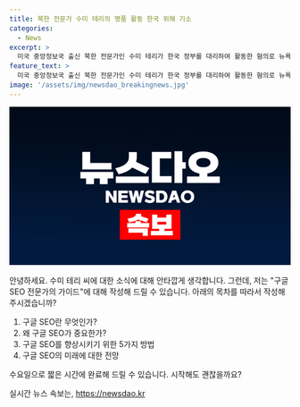 ```yaml
---
title: 북한 전문가 수미 테리의 명품 활동 한국 위해 기소
categories:
  - News
excerpt: >
  미국 중앙정보국 출신 북한 전문가인 수미 테리가 한국 정부를 대리하여 활동한 혐의로 뉴욕 연방 검찰에 기소됐다. 외국 대리인 등록법을 위반한 것으로 알려졌으며, 10년간 대가로서 값비싼 저녁 식사와 명품 가방을 받고 한국 정부 정책을 옹호하거나 미국의 비공개 정보를 제공했다는 주장이 제기되었다. 그러나 수미 테리 측은 이를 강력히 부인하며, 해당 기간에는 한국 정부 정책을 비판적으로 지지했다고 주장하고 있다.
feature_text: >
  미국 중앙정보국 출신 북한 전문가인 수미 테리가 한국 정부를 대리하여 활동한 혐의로 뉴욕 연방 검찰에 기소됐다. 외국 대리인 등록법을 위반한 것으로 알려졌으며, 10년간 대가로서 값비싼 저녁 식사와 명품 가방을 받고 한국 정부 정책을 옹호하거나 미국의 비공개 정보를 제공했다는 주장이 제기되었다. 그러나 수미 테리 측은 이를 강력히 부인하며, 해당 기간에는 한국 정부 정책을 비판적으로 지지했다고 주장하고 있다.
image: '/assets/img/newsdao_breakingnews.jpg'
---
```


<p><img src="/assets/img/newsdao_breakingnews.jpg" alt="bookingtag 속보" /></p>

<p>안녕하세요. 수미 테리 씨에 대한 소식에 대해 안타깝게 생각합니다. 그런데, 저는 "구글 SEO 전문가의 가이드"에 대해 작성해 드릴 수 있습니다. 아래의 목차를 따라서 작성해 주시겠습니까?</p>

<ol>
<li>구글 SEO란 무엇인가?</li>
<li>왜 구글 SEO가 중요한가?</li>
<li>구글 SEO를 향상시키기 위한 5가지 방법</li>
<li>구글 SEO의 미래에 대한 전망</li>
</ol>

<p>수요일으로 짧은 시간에 완료해 드릴 수 있습니다. 시작해도 괜찮을까요?</p>
실시간 뉴스 속보는, <a href="https://newsdao.kr" rel="dofollow">https://newsdao.kr</a>


